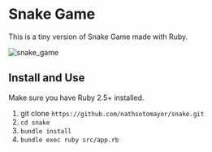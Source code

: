 # Snake Game

This is a tiny version of Snake Game made with Ruby.

![snake_game](https://user-images.githubusercontent.com/28455356/119924883-00f50c80-bf3a-11eb-9c86-5cca3547b537.gif)

## Install and Use

Make sure you have Ruby 2.5+ installed.

1. git clone `https://github.com/nathsotomayor/snake.git`
2. `cd snake`
3. `bundle install`
4. `bundle exec ruby src/app.rb`
